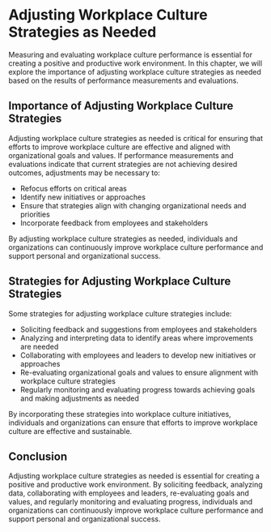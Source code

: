 Adjusting Workplace Culture Strategies as Needed
====================================================================================================================

Measuring and evaluating workplace culture performance is essential for creating a positive and productive work environment. In this chapter, we will explore the importance of adjusting workplace culture strategies as needed based on the results of performance measurements and evaluations.

Importance of Adjusting Workplace Culture Strategies
----------------------------------------------------

Adjusting workplace culture strategies as needed is critical for ensuring that efforts to improve workplace culture are effective and aligned with organizational goals and values. If performance measurements and evaluations indicate that current strategies are not achieving desired outcomes, adjustments may be necessary to:

* Refocus efforts on critical areas
* Identify new initiatives or approaches
* Ensure that strategies align with changing organizational needs and priorities
* Incorporate feedback from employees and stakeholders

By adjusting workplace culture strategies as needed, individuals and organizations can continuously improve workplace culture performance and support personal and organizational success.

Strategies for Adjusting Workplace Culture Strategies
-----------------------------------------------------

Some strategies for adjusting workplace culture strategies include:

* Soliciting feedback and suggestions from employees and stakeholders
* Analyzing and interpreting data to identify areas where improvements are needed
* Collaborating with employees and leaders to develop new initiatives or approaches
* Re-evaluating organizational goals and values to ensure alignment with workplace culture strategies
* Regularly monitoring and evaluating progress towards achieving goals and making adjustments as needed

By incorporating these strategies into workplace culture initiatives, individuals and organizations can ensure that efforts to improve workplace culture are effective and sustainable.

Conclusion
----------

Adjusting workplace culture strategies as needed is essential for creating a positive and productive work environment. By soliciting feedback, analyzing data, collaborating with employees and leaders, re-evaluating goals and values, and regularly monitoring and evaluating progress, individuals and organizations can continuously improve workplace culture performance and support personal and organizational success.
